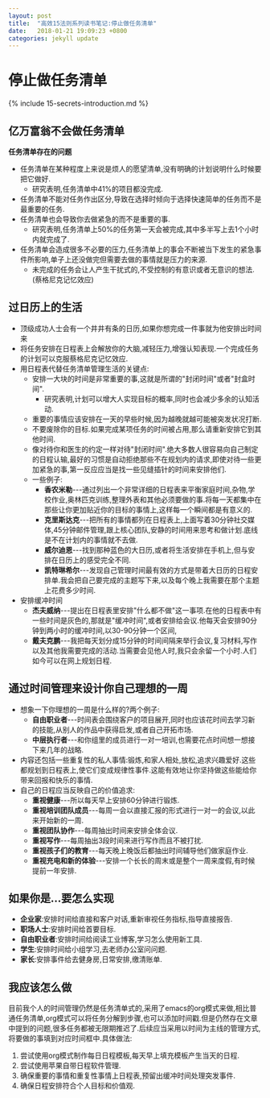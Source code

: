 ```yaml
---
layout: post
title:  "高效15法则系列读书笔记:停止做任务清单"
date:   2018-01-21 19:09:23 +0800
categories: jekyll update
---
```


# 停止做任务清单 #

{% include 15-secrets-introduction.md %}

## 亿万富翁不会做任务清单 ##

**任务清单存在的问题**
* 任务清单在某种程度上来说是烦人的愿望清单,没有明确的计划说明什么时候要把它做好.
  - 研究表明,任务清单中41%的项目都没完成.
* 任务清单不能对任务作出区分,导致在选择时倾向于选择快速简单的任务而不是最重要的任务.
* 任务清单也会导致你去做紧急的而不是重要的事.
  - 研究表明,任务清单上50%的任务第一天会被完成,其中多半写上去1个小时内就完成了.
* 任务清单会造成很多不必要的压力,任务清单上的事会不断被当下发生的紧急事件所影响,单子上还没做完但需要去做的事情就是压力的来源.
  - 未完成的任务会让人产生干扰式的,不受控制的有意识或者无意识的想法.(蔡格尼克记忆效应)
  
## 过日历上的生活 ##

* 顶级成功人士会有一个井井有条的日历,如果你想完成一件事就为他安排出时间来
* 将任务安排在日程表上会解放你的大脑,减轻压力,增强认知表现.一个完成任务的计划可以克服蔡格尼克记忆效应.
* 用日程表代替任务清单管理生活的关键点:
  - 安排一大块的时间是非常重要的事,这就是所谓的"封闭时间"或者"封盒时间".
    + 研究表明,计划可以增大人实现目标的概率,同时也会减少多余的认知活动.
  - 重要的事情应该安排在一天的早些时候,因为越晚就越可能被突发状况打断.
  - 不要废除你的目标.如果完成某项任务的时间被占用,那么请重新安排它到其他时间.
  - 像对待你和医生的约定一样对待"封闭时间".绝大多数人很容易向自己制定的日程认输,最好的习惯是自动拒绝那些不在规划内的请求,即使对待一些更加紧急的事,第一反应应当是找一些见缝插针的时间来安排他们.
  - 一些例子:
    + **香农米勒**---通过列出一个非常详细的日程表来平衡家庭时间,杂物,学校作业,奥林匹克训练,整理外表和其他必须要做的事.将每一天都集中在那些让你更加贴近你的目标的事情上,这样每一个瞬间都是有意义的.
    + **克里斯达克**---把所有的事情都列在日程表上,上面写着30分钟社交媒体,45分钟邮件管理,跟上核心团队,安静的时间用来思考和做计划.底线是不在计划内的事情就不去做.
    + **威尔迪恩**---找到那种蓝色的大日历,或者将生活安排在手机上,但与安排在日历上的感受完全不同.
    + **凯特琳希尔**---发现自己管理时间最有效的方式是带着大日历的日程安排单.我会把自己要完成的主题写下来,以及每个晚上我需要在那个主题上花费多少时间.
* 安排缓冲时间
  - **杰夫威纳**---提出在日程表里安排"什么都不做"这一事项.在他的日程表中有一些时间是灰色的,那就是"缓冲时间",或者安排给会议.他每天会安排90分钟到两小时的缓冲时间,以30-90分钟一个区间,
  - **戴夫克鹏**---我把每天划分成15分钟的时间间隔来举行会议,复习材料,写作以及其他我需要完成的活动.当需要会见他人时,我只会余留一个小时.人们如今可以在网上规划日程.
  
## 通过时间管理来设计你自己理想的一周 ##

* 想象一下你理想的一周是什么样的?两个例子:
  - **自由职业者**---时间表会围绕客户的项目展开,同时也应该花时间去学习新的技能,从别人的作品中获得启发,或者自己开拓市场.
  - **中层执行者**---和你组里的成员进行一对一培训,也需要花点时间想一想接下来几年的战略.
* 内容还包括一些重复性的私人事情:锻炼,和家人相处,放松,追求兴趣爱好.这些都规划到日程表上,使它们变成规律性事件.这能有效地让你坚持做这些能给你带来回报和快乐的事情.
* 自己的日程应当反映自己的价值追求:
  - **重视健康**---所以每天早上安排60分钟进行锻炼.
  - **重视培训团队成员**---每周一会以直接汇报的形式进行一对一的会议,以此来开始新的一周.
  - **重视团队协作**---每周抽出时间来安排全体会议.
  - **重视写作**---每周抽出3段时间来进行写作而且不被打扰.
  - **重视孩子们的教育**---每天晚上晚饭后都抽出时间辅导他们做家庭作业.
  - **重视充电和新的体验**---安排一个长长的周末或是整个一周来度假,有时候提前一年安排.

## 如果你是...要怎么实现 ##

* **企业家**:安排时间给直接和客户对话,重新审视任务指标,指导直接报告.
* **职场人士**:安排时间给首要目标.
* **自由职业者**:安排时间给阅读工业博客,学习怎么使用新工具.
* **学生**:安排时间给小组学习,去老师办公室问问题.
* **家长**:安排事件给去健身房,日常安排,缴清账单.

## 我应该怎么做 ##

目前我个人的时间管理仍然是任务清单式的,采用了emacs的org模式来做,相比普通任务清单,org模式可以将任务分解到步骤,也可以添加时间戳.但是仍然存在文章中提到的问题,很多任务都被无限期推迟了.后续应当采用以时间为主线的管理方式,将要做的事填到对应时间框中.具体做法:
  1. 尝试使用org模式制作每日日程模板,每天早上填充模板产生当天的日程.
  2. 尝试使用苹果自带日程软件管理.
  3. 确保重要的事情和重复性事情上日程表,预留出缓冲时间处理突发事件.
  4. 确保日程安排符合个人目标和价值观.
